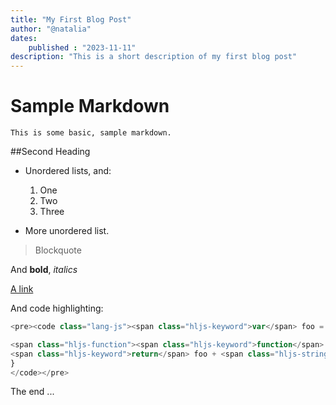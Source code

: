 ```yaml
---
title: "My First Blog Post"
author: "@natalia"
dates: 
    published : "2023-11-11"
description: "This is a short description of my first blog post"
---
```



# Sample Markdown
    This is some basic, sample markdown.

##Second Heading

- Unordered lists, and:
    1. One
    2. Two
    3. Three

- More unordered list.

> Blockquote


And **bold**, _italics_

[A link](https://markdowntohtml.com")

And code highlighting:

```js
<pre><code class="lang-js"><span class="hljs-keyword">var</span> foo = <span class="hljs-string">'bar'</span>;

<span class="hljs-function"><span class="hljs-keyword">function</span> <span class="hljs-title">baz</span><span class="hljs-params">(s)</span> </span>{
<span class="hljs-keyword">return</span> foo + <span class="hljs-string">':'</span> + s;
}
</code></pre>
```

The end ...
